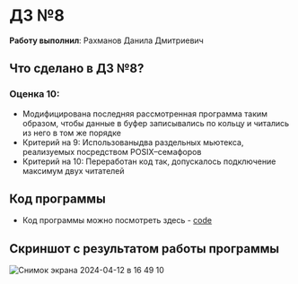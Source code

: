 # ДЗ №8

__Работу выполнил__: Рахманов Данила Дмитриевич

## Что сделано в ДЗ №8?

### Оценка 10:
- Модифицирована последняя рассмотренная программа таким образом, чтобы данные в буфер записывались по кольцу и читались из него в том же порядке
- Критерий на 9: Использованыдва раздельных мьютекса, реализуемых посредством POSIX–семафоров
- Критерий на 10: Переработан код так, допускалось подключение максимум двух читателей

## Код программы
- Код программы можно посмотреть здесь - [code](hw8/)

## Скриншот с результатом работы программы
![Снимок экрана 2024-04-12 в 16 49 10](https://github.com/flowykk/operating-sys-hse/assets/71427624/929db1b1-8800-40a2-b1cd-ae75dd93f743)
